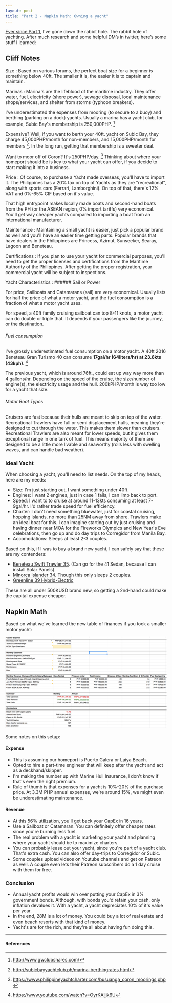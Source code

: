 ```yaml
---
layout: post
title: "Part 2 - Napkin Math: Owning a yacht"
---
```


[Ever since Part 1](/2019/09/20/napkin-math-owning-a-yacht.html), I've gone down the rabbit hole. The rabbit hole of yachting. After much research and some helpful DM’s in twitter, here’s some stuff I learned:

## Cliff Notes

Size
: Based on various forums, the perfect boat size for a beginner is something below 40ft. The smaller it is, the easier it is to captain and maintain.

Marinas
: Marina's are the lifeblood of the maritime industry. They offer water, fuel, electricity (shore power), sewage disposal, local maintenance shops/services, and shelter from storms (typhoon breakers).

  I've underestimated the expenses from mooring (to secure to a buoy) and berthing (parking on a dock) yachts. Usually a marina has a yacht club, for example, Subic Bay's membership is 250,000PHP. [^1]

  Expensive? Well, if you want to berth your 40ft. yacht on Subic Bay, they charge 45,000PHP/month for non-members, and 15,000PHP/month for members [^2]. In the long run, getting that membership is a sweeter deal.

  Want to moor off of Coron? It's 250PHP/day. [^3] Thinking about where your homeport should be is key to what your yacht can offer, if you decide to start making it into a business.

Price
: Of course, to purchase a Yacht made overseas, you'll have to import it. The Philippines has a 20% tax on top of Yachts as they are "recreational", along with sports cars (Ferrari, Lamborghini). On top of that, there's 12% VAT and 0%-65% CIF based on it's value.

  That high entrypoint makes locally made boats and second-hand boats from the PH (or the ASEAN region, 0% import tariffs) very economical. You'll get way cheaper yachts compared to importing a boat from an international manufacturer.

Maintenance
: Maintaining a small yacht is easier, just pick a popular brand as well and you'll have an easier time getting parts. Popular brands that have dealers in the Philippines are Princess, Azimut, Sunseeker, Searay, Lagoon and Beneteau.

Certifications
: If you plan to use your yacht for commercial purposes, you'll need to get the proper licenses and certifications from the Maritime Authority of the Philippines. After getting the proper registration, your commercial yacht will be subject to inspections.

Yacht Characteristics
: ###### Sail or Power

  For price, Sailboats and Catamarans (sail) are very economical. Usually lists for half the price of what a motor yacht, and the fuel consumption is a fraction of what a motor yacht uses.

  For speed, a 40ft family cruising sailboat can top 8-11 knots, a motor yacht can do double or triple that. It depends if your passengers like the journey, or the destination.

  ###### Fuel consumption

  I've grossly underestimated fuel consumption on a motor yacht.  A 40ft 2016 Beneteau Gran Turismo 40 can consume **17gal/hr (64liters/hr) at 23.6kts (43kph)**. [^4]

  The previous yacht, which is around 76ft., could eat up way way more than 4 gallons/hr. Depending on the speed of the cruise, the size/number of engine(s), the electricity usage and the hull. 200kPHP/month is way too low for a yacht that size.

  ###### Motor Boat Types

  Cruisers are fast because their hulls are meant to skip on top of the water. Recreational Trawlers have full or semi displacement hulls, meaning they're designed to cut through the water. This makes them slower than cruisers. Recreational Trawlers are also meant for lower speeds, but it gives them exceptional range in one tank of fuel. This means majority of them are designed to be a little more livable and seaworthy (rolls less with swelling waves, and can handle bad weather).

### Ideal Yacht

When choosing a yacht, you'll need to list needs. On the top of my heads, here are my needs:

- Size: I'm just starting out, I want something under 40ft.
- Engines: I want 2 engines, just in case 1 fails, I can limp back to port.
- Speed: I want to to cruise at around 11-13kts consuming at least 7-9gal/hr. I'd rather trade speed for fuel efficiency.
- Charter: I don't need something bluewater, just for coastal cruising, hopping islands, no more than 25NM away from shore. Trawlers make an ideal boat for this. I can imagine starting out by just cruising and having dinner near MOA for the Fireworks Olympics and New Year's Eve celebrations, then go up and do day trips to Corregidor from Manila Bay.
- Accomodations: Sleeps at least 2-3 couples.

Based on this, if I was to buy a brand new yacht, I can safely say that these are my contenders:

- [Beneteau Swift Trawler 35](https://www.beneteau.com/en/swift-trawler/swift-trawler-35). (Can go for the 41 Sedan, because I can install Solar Panels).
- [Minorca Islander 34](https://minorcayachts.com/minorca-islander-34-yacht-for-sale/). Though this only sleeps 2 couples.
- [Greenline 39 Hybrid-Electric](https://www.greenlinehybrid.si/yacht/greenline-39/)

These are all under 500KUSD brand new, so getting a 2nd-hand could make the capital expense cheaper.

## Napkin Math

Based on what we've learned the new table of finances if you took a smaller motor yacht:

![](/img/blog/napkin-math-part-2-plan.png)

Some notes on this setup:

#### Expense

- This is assuming our homeport is Puerto Galera or Laiya Beach.
- Opted to hire a part-time engineer that will keep after the yacht and act as a deckhand/skipper.
- I'm making the number up with Marine Hull Insurance, I don't know if that's even the right premium.
- Rule of thumb is that expenses for a yacht is 10%-20% of the purchase price. At 3.3M PHP annual expenses, we're around 15%, we might even be underestimating maintenance.

#### Revenue

- At this 56% utilization, you'll get back your CapEx in 16 years.
- Use a Sailboat or Catamaran. You can definitely offer cheaper rates since you're burning less fuel.
- The real problem with a yacht is marketing your yacht and planning where your yacht should be to maximize charters.
- You can probably lease out your yacht, since you're part of a yacht club. That's extra cash. You can also offer day-trips to Corregidor or Subic.
- Some couples upload videos on Youtube channels and get on Patreon as well. A couple even lets their Patreon subscribers do a 1 day cruise with them for free.

### Conclusion

- Annual yacht profits would win over putting your CapEx in 3% government bonds. Although, with bonds you'd retain your cash, only inflation devalues it. With a yacht, a yacht depreciates 10% of it's value per year.
- In the end, 28M is a lot of money. You could buy a lot of real estate and even beach resorts with that kind of money.
- Yacht's are for the rich, and they're all about having fun doing this.

---
#### References

[^1]: http://www.gwclubshares.com/
[^2]: http://subicbayyachtclub.ph/marina-berthingrates.html
[^3]: https://www.philippineyachtcharter.com/busuanga_coron_moorings.php
[^4]: https://www.youtube.com/watch?v=OyrKAljjk6U
